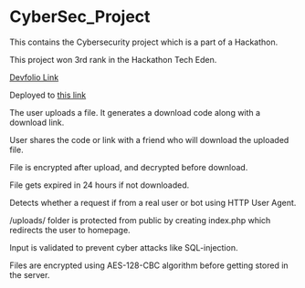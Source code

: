 # CyberSec_Project
This contains the Cybersecurity project which is a part of a Hackathon.

This project won 3rd rank in the Hackathon Tech Eden.

[Devfolio Link](https://devfolio.co/submissions/sendas-d94a)

Deployed to 
[this link](http://sendas.totalh.net/)

The user uploads a file. It generates a download code along with a download link.

User shares the code or link with a friend who will download the uploaded file.

File is encrypted after upload, and decrypted before download.

File gets expired in 24 hours if not downloaded.

Detects whether a request if from a real user or bot using HTTP User Agent.

/uploads/ folder is protected from public by creating index.php which redirects the user to homepage.

Input is validated to prevent cyber attacks like SQL-injection.

Files are encrypted using AES-128-CBC algorithm before getting stored in the server.
